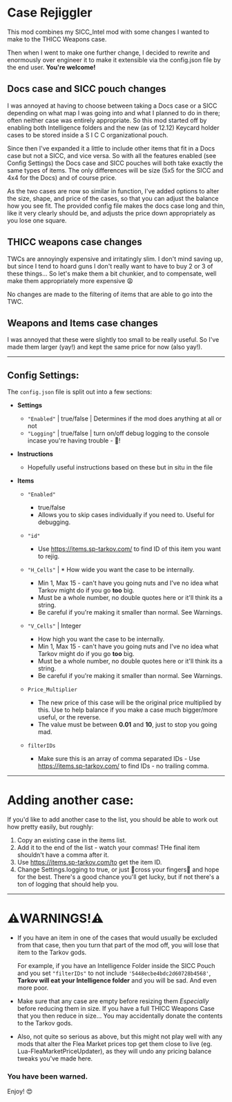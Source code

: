 # Case Rejiggler
This mod combines my SICC_Intel mod with some changes I wanted to make to the THICC Weapons case.

Then when I went to make one further change, I decided to rewrite and enormously over engineer it to make it extensible via the config.json file by the end user. **You're welcome!**

## Docs case and SICC pouch changes

I was annoyed at having to choose between taking a Docs case or a SICC depending on what map I was going into and what I planned to do in there; often neither case was entirely appropriate. So this mod started off by enabling both Intelligence folders and the new (as of 12.12) Keycard holder cases to be stored inside a S I C C organizational pouch.

Since then I've expanded it a little to include other items that fit in a Docs case but not a SICC, and vice versa. So with all the features enabled (see Config Settings) the Docs case and SICC pouches will both take exactly the same types of items. The only differences will be size (5x5 for the SICC and 4x4 for the Docs) and of course price.

As the two cases are now so similar in function, I've added options to alter the size, shape, and price of the cases, so that you can adjust the balance how you see fit. The provided config file makes the docs case long and thin, like it very clearly should be, and adjusts the price down appropriately as you lose one square.

## THICC weapons case changes

TWCs are annoyingly expensive and irritatingly slim. I don't mind saving up, but since I tend to hoard guns I don't really want to have to buy 2 or 3 of these things... So let's make them a bit chunkier, and to compensate, well make them appropriately more expensive 😩

No changes are made to the filtering of items that are able to go into the TWC.

## Weapons and Items case changes
I was annoyed that these were slightly too small to be really useful. So I've made them larger (yay!) and kept the same price for now (also yay!).

---


<a id="configsettings"></a>
## Config Settings:

The ```config.json``` file is split out into a few sections:

* **Settings**
  * ```"Enabled"``` | true/false | Determines if the mod does anything at all or not
  * ```"Logging"``` | true/false | turn on/off debug logging to the console incase you're having trouble - 🌈!

* **Instructions**
  * Hopefully useful instructions based on these but in situ in the file

* **Items**
  * ```"Enabled"```
    * true/false
    * Allows you to skip cases individually if you need to. Useful for debugging.
  * ```"id"```
    * Use https://items.sp-tarkov.com/ to find ID of this item you want to rejig.
  * ```"H_Cells"``` | * How wide you want the case to be internally.
    * Min 1, Max 15 - can't have you going nuts and I've no idea what Tarkov might do if you go **too** big.
    * Must be a whole number, no double quotes here or it'll think its a string.
    * Be careful if you're making it smaller than normal. See Warnings.

  * ```"V_Cells"``` | Integer
    * How high you want the case to be internally.
    * Min 1, Max 15 - can't have you going nuts and I've no idea what Tarkov might do if you go **too** big.
    * Must be a whole number, no double quotes here or it'll think its a string.
    * Be careful if you're making it smaller than normal. See Warnings.
  * ```Price_Multiplier```
    * The new price of this case will be the original price multiplied by this. Use to help balance if you make a case much bigger/more useful, or the reverse.
    * The value must be between **0.01** and **10**, just to stop you going mad.
  * ```filterIDs```
    * Make sure this is an array of comma separated IDs - Use https://items.sp-tarkov.com/ to find IDs - no trailing comma.

---

# Adding another case:
If you'd like to add another case to the list, you should be able to work out how pretty easily, but roughly:
1. Copy an existing case in the items list.
2. Add it to the end of the list - watch your commas! THe final item shouldn't have a comma after it.
3. Use https://items.sp-tarkov.com/to get the item ID.
4. Change Settings.logging to true, or just 🤞cross your fingers🤞 and hope for the best. There's a good chance you'll get lucky, but if not there's a ton of logging that should help you.

---

#  **⚠️WARNINGS!⚠️**
* If you have an item in one of the cases that would usually be excluded from that case, then you turn that part of the mod off, you will lose that item to the Tarkov gods.
  
  For example, if you have an Intelligence Folder inside the SICC Pouch and you set ```"filterIDs"``` to not include ```'5448ecbe4bdc2d60728b4568'```, **Tarkov will eat your Intelligence folder** and you will be sad. And even more poor.

* Make sure that any case are empty before resizing them _Especially_ before reducing them in size. 
  If you have a full THICC Weapons Case that you then reduce in size... You may accidentally donate the contents to the Tarkov gods.

* Also, not quite so serious as above, but this might not play well with any mods that alter the Flea Market prices top get them close to live (eg. Lua-FleaMarketPriceUpdater), as they will undo any pricing balance tweaks you've made here.

### **You have been warned.**

Enjoy!
😍
